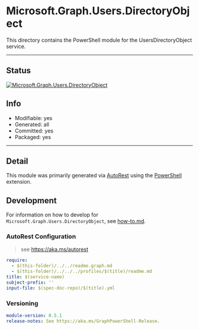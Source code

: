 <!-- region Generated -->
# Microsoft.Graph.Users.DirectoryObject
This directory contains the PowerShell module for the UsersDirectoryObject service.

---
## Status
[![Microsoft.Graph.Users.DirectoryObject](https://img.shields.io/powershellgallery/v/Microsoft.Graph.Users.DirectoryObject.svg?style=flat-square&label=Microsoft.Graph.Users.DirectoryObject "Microsoft.Graph.Users.DirectoryObject")](https://www.powershellgallery.com/packages/Microsoft.Graph.Users.DirectoryObject/)

## Info
- Modifiable: yes
- Generated: all
- Committed: yes
- Packaged: yes

---
## Detail
This module was primarily generated via [AutoRest](https://github.com/Azure/autorest) using the [PowerShell](https://github.com/Azure/autorest.powershell) extension.

## Development
For information on how to develop for `Microsoft.Graph.Users.DirectoryObject`, see [how-to.md](how-to.md).
<!-- endregion -->

### AutoRest Configuration

> see https://aka.ms/autorest

``` yaml
require:
  - $(this-folder)/../../readme.graph.md
  - $(this-folder)/../../../profiles/$(title)/readme.md
title: $(service-name)
subject-prefix: ''
input-file: $(spec-doc-repo)/$(title).yml
```
### Versioning

``` yaml
module-version: 0.5.1
release-notes: See https://aka.ms/GraphPowerShell-Release.
```
